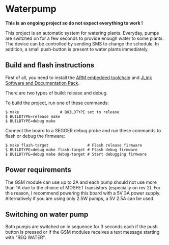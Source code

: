 # Waterpump

**This is an ongoing project so do not expect everything to work !**

This project is an automatic system for watering plants. Everyday, pumps are switched on for a few seconds to provide enough water to some plants. The device can be controlled by sending SMS to change the schedule. In addition, a small push-button is present to water plants immediately.

## Build and flash instructions

First of all, you need to install the [ARM embedded toolchain](https://developer.arm.com/tools-and-software/open-source-software/developer-tools/gnu-toolchain/gnu-rm) and [JLink Software and Documentation Pack](https://www.segger.com/downloads/jlink/#J-LinkSoftwareAndDocumentationPack).

There are two types of build: release and debug.

To build the project, run one of these commands:
```
$ make                  # BUILDTYPE set to release
$ BUILDTYPE=release make
$ BUILDTYPE=debug make
```

Connect the board to a SEGGER debug probe and run these commands to flash or debug the firmware:
```
$ make flash-target                 # Flash release firmware
$ BUILDTYPE=debug make flash-target # Flash debug firmware
$ BUILDTYPE=debug make debug-target # Start debugging firmware
```

## Power requirements

The GSM module can use up to 2A and each pump should not use more than 1A due to the choice of MOSFET transistors (especially on rev 2).
For this reason, I recommend powering this board with a 5V 3A power supply. Alternatively if you are using only 2.5W pumps, a 5V 2.5A can be used.

## Switching on water pump

Both pumps are switched on in sequence for 3 seconds each if the push button is pressed or if the GSM modules receives a text message starting with "REQ WATER".
